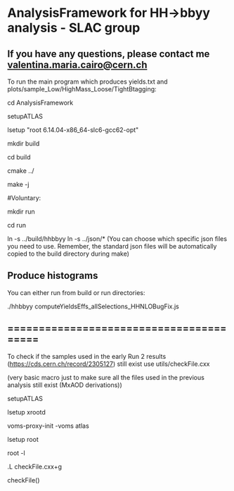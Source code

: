 # AnalysisFramework for HH->bbyy analysis - SLAC group

## If you have any questions, please contact me valentina.maria.cairo@cern.ch


To run the main program which produces yields.txt and plots/sample\_Low/HighMass\_Loose/TightBtagging:


cd AnalysisFramework

setupATLAS

lsetup "root 6.14.04-x86_64-slc6-gcc62-opt"

mkdir build

cd build

cmake ../

make -j

#Voluntary:

mkdir run

cd run

ln -s ../build/hhbbyy
ln -s ../json/* (You can choose which specific json files you need to use. Remember, the standard json files will be automatically copied to the build directory during make)

## Produce histograms
You can either run from build or run directories:

./hhbbyy computeYieldsEffs_allSelections_HHNLOBugFix.js

## ========================================


To check if the samples used in the early Run 2 results (https://cds.cern.ch/record/2305127) still exist use utils/checkFile.cxx

(very basic macro just to make sure all the files used in the previous analysis still exist (MxAOD derivations))


setupATLAS

lsetup xrootd

voms-proxy-init -voms atlas

lsetup root

root -l 

.L checkFile.cxx+g

checkFile()
